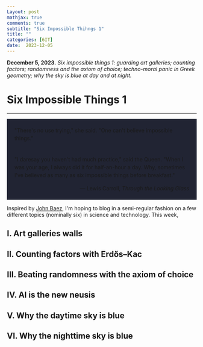```yaml
---
Layout: post
mathjax: true
comments: true
subtitle: "Six Impossible Thihngs 1"
title: ""
categories: [6IT]
date:  2023-12-05
---
```


**December 5, 2023.** *Six impossible things 1: guarding art
  galleries; counting factors; randomness and the axiom of choice;
  techno-moral panic in Greek geometry; why the sky is blue at day and
  at night.*

<h1>Six Impossible Things 1</h1>

---

<div style="background-color: #212433 ; padding: 20px; border: 0px solid
grey; line-height:1.5">
"There's no use trying," she said. "One can't believe impossible
things."<br> <br>

"I daresay you haven't had much practice," said the Queen. "When I was
your age, I always did it for half-an-hour a day. Why, sometimes I've
believed as many as six impossible things before breakfast."<br>

<div style="text-align: right">— Lewis Carroll, <i>Through the Looking Glass</i>
</div>
</div>

Inspired by [John Baez](https://math.ucr.edu/home/baez/TWF.html), I'm
hoping to blog in a semi-regular fashion on a few different topics
(nominally six) in science and technology. This week, 

<h2>I. Art galleries walls</h2>

<h2>II. Counting factors with Erdős–Kac</h2>

<h2>III. Beating randomness with the axiom of choice</h2>

<h2>IV. AI is the new neusis</h2>

<h2>V. Why the daytime sky is blue</h2>

<h2>VI. Why the nighttime sky is blue</h2>
